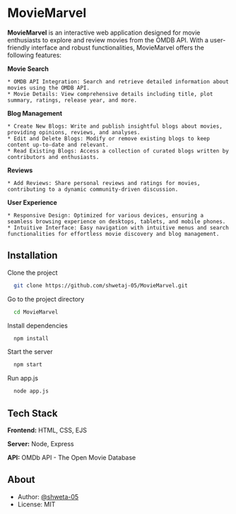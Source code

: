 
# MovieMarvel

**MovieMarvel** is an interactive web application designed for movie enthusiasts to explore and review movies from the OMDB API. With a user-friendly interface and robust functionalities, MovieMarvel offers the following features:

**Movie Search**

    * OMDB API Integration: Search and retrieve detailed information about movies using the OMDB API.
    * Movie Details: View comprehensive details including title, plot summary, ratings, release year, and more.

**Blog Management**

    * Create New Blogs: Write and publish insightful blogs about movies, providing opinions, reviews, and analyses.
    * Edit and Delete Blogs: Modify or remove existing blogs to keep content up-to-date and relevant.
    * Read Existing Blogs: Access a collection of curated blogs written by contributors and enthusiasts.

**Reviews**

    * Add Reviews: Share personal reviews and ratings for movies, contributing to a dynamic community-driven discussion.
    
**User Experience**

    * Responsive Design: Optimized for various devices, ensuring a seamless browsing experience on desktops, tablets, and mobile phones.
    * Intuitive Interface: Easy navigation with intuitive menus and search functionalities for effortless movie discovery and blog management.

## Installation

Clone the project

```bash
  git clone https://github.com/shwetaj-05/MovieMarvel.git
```

Go to the project directory

```bash
  cd MovieMarvel
```

Install dependencies

```bash
  npm install
```

Start the server

```bash
  npm start
```

Run app.js
```bash
  node app.js
```


## Tech Stack

**Frontend:** HTML, CSS, EJS

**Server:** Node, Express

**API:**    OMDb API - The Open Movie Database


## About 

* Author: [@shweta-05](https://github.com/shwetaj-05)
* License: MIT

